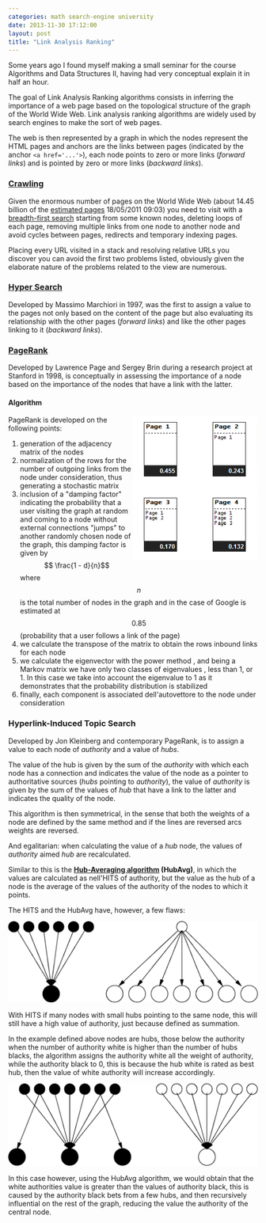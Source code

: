 ```yaml
---
categories: math search-engine university
date: 2013-11-30 17:12:00
layout: post
title: "Link Analysis Ranking"
---
```


Some years ago I found myself making a small seminar for the course Algorithms and Data Structures II, having had very conceptual explain it in half an hour.

The goal of Link Analysis Ranking algorithms consists in inferring the importance of a web page based on the topological structure of the graph of the World Wide Web. Link analysis ranking algorithms are widely used by search engines to make the sort of web pages.

The web is then represented by a graph in which the nodes represent the HTML pages and anchors are the links between pages (indicated by the anchor `<a href='...'>`), each node points to zero or more links (_forward links_) and is pointed by zero or more links (_backward links_).

### [Crawling](http://en.wikipedia.org/wiki/Web_crawler)

Given the enormous number of pages on the World Wide Web (about 14.45 billion of the [estimated pages](http://www.worldwidewebsize.com/) 18/05/2011 09:03) you need to visit with a [breadth-first search](https://en.wikipedia.org/wiki/Breadth-first_search) starting from some known nodes, deleting loops of each page, removing multiple links from one node to another node and avoid cycles between pages, redirects and temporary indexing pages.

Placing every URL visited in a stack and resolving relative URLs you discover you can avoid the first two problems listed, obviously given the elaborate nature of the problems related to the view are numerous.

### [Hyper Search](http://www.w3.org/People/Massimo/papers/WWW6/)

Developed by Massimo Marchiori in 1997, was the first to assign a value to the pages not only based on the content of the page but also evaluating its relationship with the other pages (_forward links_) and like the other pages linking to it (_backward links_).

### [PageRank](http://williamcotton.com/pagerank-explained-with-javascript)

Developed by Lawrence Page and Sergey Brin during a research project at Stanford in 1998, is conceptually in assessing the importance of a node based on the importance of the nodes that have a link with the latter.

#### Algorithm

<div style="float:right">
    <img src="/assets/2013-11-30-link-analysis-ranking/a1.png" alt="Algorithm">
</div>

PageRank is developed on the following points:

1. generation of the adjacency matrix of the nodes
2. normalization of the rows for the number of outgoing links from the node under consideration, thus generating a stochastic matrix
3. inclusion of a "damping factor" indicating the probability that a user visiting the graph at random and coming to a node without external connections "jumps" to another randomly chosen node of the graph, this damping factor is given by $$ \frac{1 - d}{n}$$ where $$ n$$ is the total number of nodes in the graph and in the case of Google is estimated at $$ 0.85$$ (probability that a user follows a link of the page)
4. we calculate the transpose of the matrix to obtain the rows inbound links for each node
5. we calculate the eigenvector with the power method , and being a Markov matrix we have only two classes of eigenvalues ​​, less than 1, or 1\. In this case we take into account the eigenvalue to 1 as it demonstrates that the probability distribution is stabilized
6. finally, each component is associated dell'autovettore to the node under consideration

### Hyperlink-Induced Topic Search

Developed by Jon Kleinberg and contemporary PageRank, is to assign a value to each node of _authority_ and a value of _hubs_.

The value of the hub is given by the sum of the _authority_ with which each node has a connection and indicates the value of the node as a pointer to authoritative sources (_hubs_ pointing to _authority_), the value of _authority_ is given by the sum of the values ​​of _hub_ that have a link to the latter and indicates the quality of the node.

This algorithm is then symmetrical, in the sense that both the weights of a node are defined by the same method and if the lines are reversed arcs weights are reversed.

And egalitarian: when calculating the value of a _hub_ node, the values ​​of _authority_ aimed _hub_ are recalculated.

Similar to this is the **[Hub-Averaging algorithm](http://www.cs.brown.edu/courses/csci2531/papers/toit.pdf) (HubAvg)**, in which the values ​​are calculated as nell'HITS of authority, but the value as the hub of a node is the average of the values ​​of the authority of the nodes to which it points.

The HITS and the HubAvg have, however, a few flaws:

![HITS Error](/assets/2013-11-30-link-analysis-ranking/a2.png)

With HITS if many nodes with small hubs pointing to the same node, this will still have a high value of authority, just because defined as summation.

In the example defined above nodes are hubs, those below the authority when the number of authority white is higher than the number of hubs blacks, the algorithm assigns the authority white all the weight of authority, while the authority black to 0, this is because the hub white is rated as best hub, then the value of white authority will increase accordingly.

![HubAvg Error](/assets/2013-11-30-link-analysis-ranking/a3.png)

In this case however, using the HubAvg algorithm, we would obtain that the white authorities value is greater than the values ​​of authority black, this is caused by the authority black bets from a few hubs, and then recursively influential on the rest of the graph, reducing the value the authority of the central node.
